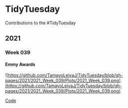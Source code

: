 # TidyTuesday
Contributions to the #TidyTuesday 

## 2021 
### Week 039
#### Emmy Awards
![https://github.com/TamayoLeivaJ/TidyTuesday/blob/gh-pages/2021/2021_Week_039/Plots/2021_Week_039.png](https://github.com/TamayoLeivaJ/TidyTuesday/blob/gh-pages/2021/2021_Week_039/Plots/2021_Week_039.png)

[Code](https://github.com/TamayoLeivaJ/TidyTuesday/blob/gh-pages/2021/2021_Week_039/2021_Week_039.R)